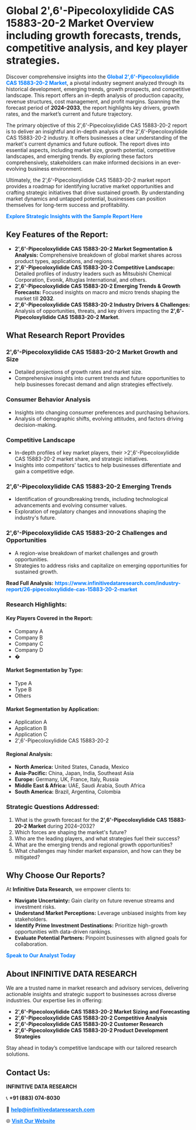 <h1>Global 2',6'-Pipecoloxylidide CAS 15883-20-2 Market Overview including growth forecasts, trends, competitive analysis, and key player strategies.</h1>
<p>
Discover comprehensive insights into the 
<a href="https://www.infinitivedataresearch.com/industry-report/26-pipecoloxylidide-cas-15883-20-2-market" rel="dofollow" style="color: #007BFF; text-decoration: none;"><strong>Global 2',6'-Pipecoloxylidide CAS 15883-20-2 Market</strong></a>, a pivotal industry segment analyzed through its historical development, emerging trends, growth prospects, and competitive landscape. This report offers an in-depth analysis of production capacity, revenue structures, cost management, and profit margins. Spanning the forecast period of <strong>2024–2033</strong>, the report highlights key drivers, growth rates, and the market’s current and future trajectory.
</p>
<p>
The primary objective of this 2',6'-Pipecoloxylidide CAS 15883-20-2 report is to deliver an insightful and in-depth analysis of the 2',6'-Pipecoloxylidide CAS 15883-20-2 industry. It offers businesses a clear understanding of the market's current dynamics and future outlook. The report dives into essential aspects, including market size, growth potential, competitive landscapes, and emerging trends. By exploring these factors comprehensively, stakeholders can make informed decisions in an ever-evolving business environment.
</p>
<p>
Ultimately, the 2',6'-Pipecoloxylidide CAS 15883-20-2 market report provides a roadmap for identifying lucrative market opportunities and crafting strategic initiatives that drive sustained growth. By understanding market dynamics and untapped potential, businesses can position themselves for long-term success and profitability.
</p>
<p>
<a href="https://www.infinitivedataresearch.com/request-sample/reportId=112120" style="color: #007BFF; text-decoration: none;"><strong>Explore Strategic Insights with the Sample Report Here</strong></a>
</p>

<h2>Key Features of the Report:</h2>
<ul>
<li><strong>2',6'-Pipecoloxylidide CAS 15883-20-2 Market Segmentation & Analysis:</strong> Comprehensive breakdown of global market shares across product types, applications, and regions.</li>
<li><strong>2',6'-Pipecoloxylidide CAS 15883-20-2 Competitive Landscape:</strong> Detailed profiles of industry leaders such as Mitsubishi Chemical Corporation, Evonik, Altuglas International, and others.</li>
<li><strong>2',6'-Pipecoloxylidide CAS 15883-20-2 Emerging Trends & Growth Forecasts:</strong> Focused insights on macro and micro trends shaping the market till <strong>2032</strong>.</li>
<li><strong>2',6'-Pipecoloxylidide CAS 15883-20-2 Industry Drivers & Challenges:</strong> Analysis of opportunities, threats, and key drivers impacting the <strong>2',6'-Pipecoloxylidide CAS 15883-20-2 Market</strong>.</li>
</ul>

<h2>What Research Report Provides</h2>
<h3>2',6'-Pipecoloxylidide CAS 15883-20-2 Market Growth and Size</h3>
<ul>
<li>Detailed projections of growth rates and market size.</li>
<li>Comprehensive insights into current trends and future opportunities to help businesses forecast demand and align strategies effectively.</li>
</ul>

<h3>Consumer Behavior Analysis</h3>
<ul>
<li>Insights into changing consumer preferences and purchasing behaviors.</li>
<li>Analysis of demographic shifts, evolving attitudes, and factors driving decision-making.</li>
</ul>

<h3>Competitive Landscape</h3>
<ul>
<li>In-depth profiles of key market players, their >2',6'-Pipecoloxylidide CAS 15883-20-2 market share, and strategic initiatives.</li>
<li>Insights into competitors' tactics to help businesses differentiate and gain a competitive edge.</li>
</ul>

<h3>2',6'-Pipecoloxylidide CAS 15883-20-2 Emerging Trends</h3>
<ul>
<li>Identification of groundbreaking trends, including technological advancements and evolving consumer values.</li>
<li>Exploration of regulatory changes and innovations shaping the industry's future.</li>
</ul>

<h3>2',6'-Pipecoloxylidide CAS 15883-20-2 Challenges and Opportunities</h3>
<ul>
<li>A region-wise breakdown of market challenges and growth opportunities.</li>
<li>Strategies to address risks and capitalize on emerging opportunities for sustained growth.</li>
</ul>
<p><strong>Read Full Analysis:</strong> <a href="https://www.infinitivedataresearch.com/industry-report/26-pipecoloxylidide-cas-15883-20-2-market" rel="dofollow" style="color: #007BFF; text-decoration: none;"><strong>https://www.infinitivedataresearch.com/industry-report/26-pipecoloxylidide-cas-15883-20-2-market</strong></a></p>
<h3>Research Highlights:</h3>
<h4>Key Players Covered in the Report:</h4>
<ul><li>Company A</li><li>Company B</li><li>Company C</li><li>Company D</li><li>�</li></ul>
<h4>Market Segmentation by Type:</h4>
<ul><li>Type A</li><li>Type B</li><li>Others</li></ul>
<h4>Market Segmentation by Application:</h4>
<ul><li>Application A</li><li>Application B</li><li>Application C</li><li>2&#039;,6&#039;-Pipecoloxylidide CAS 15883-20-2</li></ul>

<h4>Regional Analysis:</h4>
<ul>
<li><strong>North America:</strong> United States, Canada, Mexico</li>
<li><strong>Asia-Pacific:</strong> China, Japan, India, Southeast Asia</li>
<li><strong>Europe:</strong> Germany, UK, France, Italy, Russia</li>
<li><strong>Middle East & Africa:</strong> UAE, Saudi Arabia, South Africa</li>
<li><strong>South America:</strong> Brazil, Argentina, Colombia</li>
</ul>

<h3>Strategic Questions Addressed:</h3>
<ol>
<li>What is the growth forecast for the <strong>2',6'-Pipecoloxylidide CAS 15883-20-2 Market</strong> during 2024–2032?</li>
<li>Which forces are shaping the market's future?</li>
<li>Who are the leading players, and what strategies fuel their success?</li>
<li>What are the emerging trends and regional growth opportunities?</li>
<li>What challenges may hinder market expansion, and how can they be mitigated?</li>
</ol>

<h2>Why Choose Our Reports?</h2>
<p>At <strong>Infinitive Data Research</strong>, we empower clients to:</p>
<ul>
<li><strong>Navigate Uncertainty:</strong> Gain clarity on future revenue streams and investment risks.</li>
<li><strong>Understand Market Perceptions:</strong> Leverage unbiased insights from key stakeholders.</li>
<li><strong>Identify Prime Investment Destinations:</strong> Prioritize high-growth opportunities with data-driven rankings.</li>
<li><strong>Evaluate Potential Partners:</strong> Pinpoint businesses with aligned goals for collaboration.</li>
</ul>
<p><a href="https://www.infinitivedataresearch.com/industry-report/26-pipecoloxylidide-cas-15883-20-2-market" rel="dofollow" style="color: #007BFF; text-decoration: none;"><strong>Speak to Our Analyst Today</strong></a></p>

<h2>About INFINITIVE DATA RESEARCH</h2>
<p>We are a trusted name in market research and advisory services, delivering actionable insights and strategic support to businesses across diverse industries. Our expertise lies in offering:</p>
<ul>
<li><strong>2',6'-Pipecoloxylidide CAS 15883-20-2 Market Sizing and Forecasting</strong></li>
<li><strong>2',6'-Pipecoloxylidide CAS 15883-20-2 Competitive Analysis</strong></li>
<li><strong>2',6'-Pipecoloxylidide CAS 15883-20-2 Customer Research</strong></li>
<li><strong>2',6'-Pipecoloxylidide CAS 15883-20-2 Product Development Strategies</strong></li>
</ul>
<p>Stay ahead in today’s competitive landscape with our tailored research solutions.</p>

<h2>Contact Us:</h2>
<p><strong>INFINITIVE DATA RESEARCH</strong></p>
<p>📞 <strong>+91 (883) 074-8030</strong></p>
<p>📧 <strong><a href="mailto:help@infinitivedataresearch.com" style="color: #007BFF;">help@infinitivedataresearch.com</a></strong></p>
<p>🌐 <strong><a href="https://www.infinitivedataresearch.com" rel="dofollow" style="color: #007BFF;">Visit Our Website</a></strong></p>